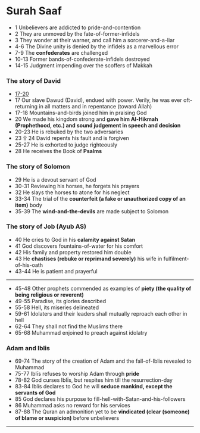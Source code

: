 # Surah Saaf
* 1 Unbelievers are addicted to pride-and-contention
* 2 They are unmoved by the fate-of-former-infidels
* 3 They wonder at their warner, and call him a sorcerer-and-a-liar
* 4-6 The Divine unity is denied by the infidels as a marvellous error
* 7-9 The __confederates__ are challenged
* 10-13 Former bands-of-confederate-infidels destroyed
* 14-15 Judgment impending over the scoffers of Makkah 

### The story of David 
* [17-20](https://quranwbw.com/38#17-20)
* 17 Our slave Dawud (David), endued with power. Verily, he was ever oft-returning in all matters and in repentance (toward Allah)
* 17-18 Mountains-and-birds joined him in praising God 
* 20 We made his kingdom strong and __gave him Al-Hikmah (Prophethood, etc.) and sound judgement in speech and decision__
* 20-23 He is rebuked by the two adversaries 
* 23 ۩ 24 David repents his fault and is forgiven 
* 25-27 He is exhorted to judge righteously 
* 28 He receives the Book of __Psalms__ 

### The story of Solomon 
* 29 He is a devout servant of God 
* 30-31 Reviewing his horses, he forgets his prayers 
* 32 He slays the horses to atone for his neglect 
* 33-34 The trial of the __counterfeit (a fake or unauthorized copy of an item)__ body 
* 35-39 The __wind-and-the-devils__ are made subject to Solomon 

### The story of Job (Ayub AS)
* 40 He cries to God in his __calamity against Satan__
* 41 God discovers fountains-of-water for his comfort 
* 42 His family and property restored him double 
* 43 He __chastises (rebuke or reprimand severely)__ his wife in fulfilment-of-his-oath 
* 43-44 He is patient and prayerful

***

* 45-48 Other prophets commended as examples of __piety (the quality of being religious or reverent)__
* 49-55 Paradise, its glories described
* 55-58 Hell, its miseries delineated
* 59-61 Idolaters and their leaders shall mutually reproach each other in hell
* 62-64 They shall not find the Muslims there
* 65-68 Muhammad enjoined to preach against idolatry

### Adam and Iblis
* 69-74 The story of the creation of Adam and the fall-of-Iblis revealed to Muhammad
* 75-77 Iblīs refuses to worship Adam through __pride__
* 78-82 God curses Iblīs, but respites him till the resurrection-day
* 83-84 Iblís declares to God he will __seduce mankind, except the servants of God__
* 85 God declares his purpose to fill-hell-with-Satan-and-his-followers
* 86 Muhammad asks no reward for his services
* 87-88 The Quran an admonition yet to be __vindicated (clear (someone) of blame or suspicion)__ before unbelievers

*** 
